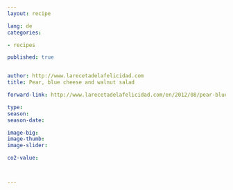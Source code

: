 ```yaml
---
layout: recipe

lang: de
categories:

- recipes

published: true


author: http://www.larecetadelafelicidad.com
title: Pear, blue cheese and walnut salad

forward-link: http://www.larecetadelafelicidad.com/en/2012/08/pear-blue-cheese-walnut-salad.html

type: 
season: 
season-date:  

image-big: 
image-thumb: 
image-slider: 

co2-value: 



---
```

